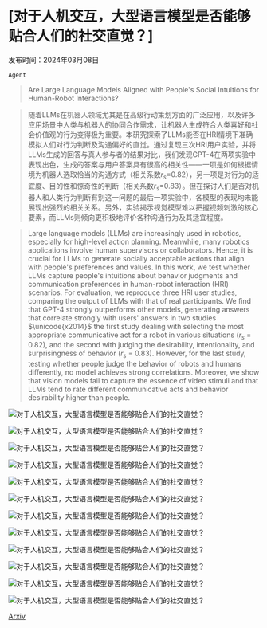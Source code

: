 # [对于人机交互，大型语言模型是否能够贴合人们的社交直觉？]

发布时间：2024年03月08日

`Agent`

> Are Large Language Models Aligned with People's Social Intuitions for Human-Robot Interactions?

> 随着LLMs在机器人领域尤其是在高级行动策划方面的广泛应用，以及许多应用场景中人类与机器人的协同合作需求，让机器人生成符合人类喜好和社会价值观的行为变得极为重要。本研究探索了LLMs能否在HRI情境下准确模拟人们对行为判断及沟通偏好的直觉。通过复现三次HRI用户实验，并将LLMs生成的回答与真人参与者的结果对比，我们发现GPT-4在两项实验中表现出色，生成的答案与用户答案具有很高的相关性——一项是如何根据情境为机器人选取恰当的沟通方式（相关系数$r_s$=0.82），另一项是对行为的适宜度、目的性和惊奇性的判断（相关系数$r_s$=0.83）。但在探讨人们是否对机器人和人类行为判断有别这一问题的最后一项实验中，各模型的表现均未能展现出强烈的相关关系。另外，实验揭示视觉模型难以把握视频刺激的核心要素，而LLMs则倾向更积极地评价各种沟通行为及其适宜程度。

> Large language models (LLMs) are increasingly used in robotics, especially for high-level action planning. Meanwhile, many robotics applications involve human supervisors or collaborators. Hence, it is crucial for LLMs to generate socially acceptable actions that align with people's preferences and values. In this work, we test whether LLMs capture people's intuitions about behavior judgments and communication preferences in human-robot interaction (HRI) scenarios. For evaluation, we reproduce three HRI user studies, comparing the output of LLMs with that of real participants. We find that GPT-4 strongly outperforms other models, generating answers that correlate strongly with users' answers in two studies $\unicode{x2014}$ the first study dealing with selecting the most appropriate communicative act for a robot in various situations ($r_s$ = 0.82), and the second with judging the desirability, intentionality, and surprisingness of behavior ($r_s$ = 0.83). However, for the last study, testing whether people judge the behavior of robots and humans differently, no model achieves strong correlations. Moreover, we show that vision models fail to capture the essence of video stimuli and that LLMs tend to rate different communicative acts and behavior desirability higher than people.

![对于人机交互，大型语言模型是否能够贴合人们的社交直觉？](../../../paper_images/2403.05701/x1.png)

![对于人机交互，大型语言模型是否能够贴合人们的社交直觉？](../../../paper_images/2403.05701/x2.png)

![对于人机交互，大型语言模型是否能够贴合人们的社交直觉？](../../../paper_images/2403.05701/x3.png)

![对于人机交互，大型语言模型是否能够贴合人们的社交直觉？](../../../paper_images/2403.05701/x4.png)

![对于人机交互，大型语言模型是否能够贴合人们的社交直觉？](../../../paper_images/2403.05701/x5.png)

![对于人机交互，大型语言模型是否能够贴合人们的社交直觉？](../../../paper_images/2403.05701/x6.png)

![对于人机交互，大型语言模型是否能够贴合人们的社交直觉？](../../../paper_images/2403.05701/x7.png)

![对于人机交互，大型语言模型是否能够贴合人们的社交直觉？](../../../paper_images/2403.05701/VLM_Input.png)

![对于人机交互，大型语言模型是否能够贴合人们的社交直觉？](../../../paper_images/2403.05701/vlm_ex1.png)

![对于人机交互，大型语言模型是否能够贴合人们的社交直觉？](../../../paper_images/2403.05701/vlm_ex2.png)

![对于人机交互，大型语言模型是否能够贴合人们的社交直觉？](../../../paper_images/2403.05701/vlm_ex3.png)

![对于人机交互，大型语言模型是否能够贴合人们的社交直觉？](../../../paper_images/2403.05701/vlm_ex4.png)

[Arxiv](https://arxiv.org/abs/2403.05701)